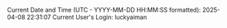 Current Date and Time (UTC - YYYY-MM-DD HH:MM:SS formatted): 2025-04-08 22:31:07
Current User's Login: luckyaiman
